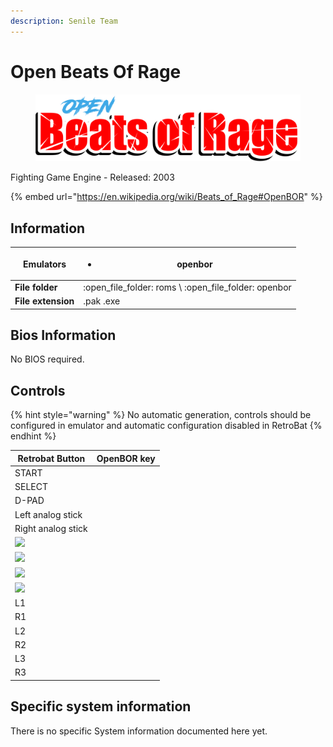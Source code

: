 ```yaml
---
description: Senile Team
---
```


# Open Beats Of Rage

<figure><img src="https://raw.githubusercontent.com/fabricecaruso/es-theme-carbon/52ff37c9e265587d006945a2ba695b5a962b3a3d/art/logos/openbor.svg" alt=""><figcaption></figcaption></figure>

Fighting Game Engine - Released: 2003

{% embed url="https://en.wikipedia.org/wiki/Beats_of_Rage#OpenBOR" %}

## Information

| **Emulators**      | <ul><li>openbor</li></ul>                                |
| ------------------ | -------------------------------------------------------- |
| **File folder**    | :open\_file\_folder: roms \ :open\_file\_folder: openbor |
| **File extension** | .pak .exe                                                |

## Bios Information

No BIOS required.

## Controls

{% hint style="warning" %}
No automatic generation, controls should be configured in emulator and automatic configuration disabled in RetroBat
{% endhint %}

| Retrobat Button                                       | OpenBOR key |
| ----------------------------------------------------- | ----------- |
| START                                                 |             |
| SELECT                                                |             |
| D-PAD                                                 |             |
| Left analog stick                                     |             |
| Right analog stick                                    |             |
| ![](<../../../.gitbook/assets/image (2) (1) (1).png>) |             |
| ![](<../../../.gitbook/assets/image (1) (2) (1).png>) |             |
| ![](<../../../.gitbook/assets/image (4) (1).png>)     |             |
| ![](<../../../.gitbook/assets/image (3) (1) (2).png>) |             |
| L1                                                    |             |
| R1                                                    |             |
| L2                                                    |             |
| R2                                                    |             |
| L3                                                    |             |
| R3                                                    |             |

## Specific system information

There is no specific System information documented here yet.
